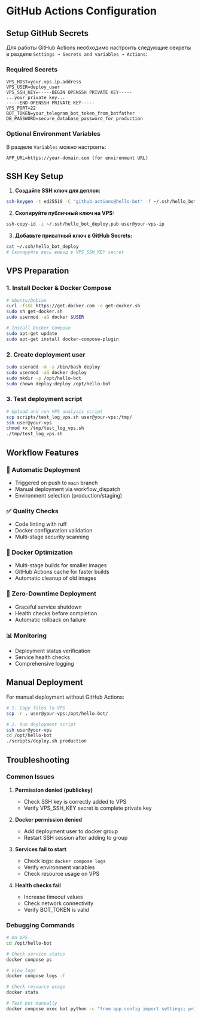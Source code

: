 # GitHub Actions Configuration

## Setup GitHub Secrets

Для работы GitHub Actions необходимо настроить следующие секреты в разделе `Settings → Secrets and variables → Actions`:

### Required Secrets

```
VPS_HOST=your.vps.ip.address
VPS_USER=deploy_user
VPS_SSH_KEY=-----BEGIN OPENSSH PRIVATE KEY-----
...your private key...
-----END OPENSSH PRIVATE KEY-----
VPS_PORT=22
BOT_TOKEN=your_telegram_bot_token_from_botfather
DB_PASSWORD=secure_database_password_for_production
```

### Optional Environment Variables

В разделе `Variables` можно настроить:

```
APP_URL=https://your-domain.com (for environment URL)
```

## SSH Key Setup

1. **Создайте SSH ключ для деплоя:**

```bash
ssh-keygen -t ed25519 -C "github-actions@hello-bot" -f ~/.ssh/hello_bot_deploy
```

2. **Скопируйте публичный ключ на VPS:**

```bash
ssh-copy-id -i ~/.ssh/hello_bot_deploy.pub user@your-vps-ip
```

3. **Добавьте приватный ключ в GitHub Secrets:**

```bash
cat ~/.ssh/hello_bot_deploy
# Скопируйте весь вывод в VPS_SSH_KEY secret
```

## VPS Preparation

### 1. Install Docker & Docker Compose

```bash
# Ubuntu/Debian
curl -fsSL https://get.docker.com -o get-docker.sh
sudo sh get-docker.sh
sudo usermod -aG docker $USER

# Install Docker Compose
sudo apt-get update
sudo apt-get install docker-compose-plugin
```

### 2. Create deployment user

```bash
sudo useradd -m -s /bin/bash deploy
sudo usermod -aG docker deploy
sudo mkdir -p /opt/hello-bot
sudo chown deploy:deploy /opt/hello-bot
```

### 3. Test deployment script

```bash
# Upload and run VPS analysis script
scp scripts/test_log_vps.sh user@your-vps:/tmp/
ssh user@your-vps
chmod +x /tmp/test_log_vps.sh
./tmp/test_log_vps.sh
```

## Workflow Features

### 🔄 Automatic Deployment

- Triggered on push to `main` branch
- Manual deployment via workflow_dispatch
- Environment selection (production/staging)

### ✅ Quality Checks

- Code linting with ruff
- Docker configuration validation
- Multi-stage security scanning

### 🐳 Docker Optimization

- Multi-stage builds for smaller images
- GitHub Actions cache for faster builds
- Automatic cleanup of old images

### 🚀 Zero-Downtime Deployment

- Graceful service shutdown
- Health checks before completion
- Automatic rollback on failure

### 📊 Monitoring

- Deployment status verification
- Service health checks
- Comprehensive logging

## Manual Deployment

For manual deployment without GitHub Actions:

```bash
# 1. Copy files to VPS
scp -r . user@your-vps:/opt/hello-bot/

# 2. Run deployment script
ssh user@your-vps
cd /opt/hello-bot
./scripts/deploy.sh production
```

## Troubleshooting

### Common Issues

1. **Permission denied (publickey)**

   - Check SSH key is correctly added to VPS
   - Verify VPS_SSH_KEY secret is complete private key

2. **Docker permission denied**

   - Add deployment user to docker group
   - Restart SSH session after adding to group

3. **Services fail to start**

   - Check logs: `docker compose logs`
   - Verify environment variables
   - Check resource usage on VPS

4. **Health checks fail**
   - Increase timeout values
   - Check network connectivity
   - Verify BOT_TOKEN is valid

### Debugging Commands

```bash
# On VPS
cd /opt/hello-bot

# Check service status
docker compose ps

# View logs
docker compose logs -f

# Check resource usage
docker stats

# Test bot manually
docker compose exec bot python -c "from app.config import settings; print(settings.bot_token[:10] + '...')"
```
